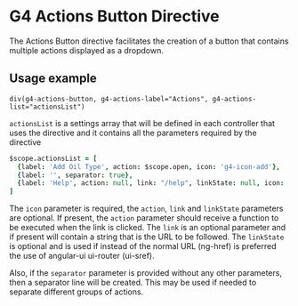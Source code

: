 # G4 Actions Button Directive

The Actions Button directive facilitates the creation of a button that contains multiple actions displayed as a dropdown.

## Usage example

```jade
div(g4-actions-button, g4-actions-label="Actions", g4-actions-list="actionsList")
```

`actionsList` is a settings array that will be defined in each controller that uses the directive
and it contains all the parameters required by the directive

```coffeescript
$scope.actionsList = [
  {label: 'Add Oil Type', action: $scope.open, icon: 'g4-icon-add'},
  {label: '', separator: true},
  {label: 'Help', action: null, link: "/help", linkState: null, icon: 'g4-icon-help'}
]
```

The `icon` parameter is required, the `action`, `link` and `linkState` parameters are optional.
If present, the `action` parameter should receive a function to be executed when the link is clicked.
The `link` is an optional parameter and if present will contain a string that is the URL to be followed.
The `linkState` is optional and is used if instead of the normal URL (ng-href) is preferred the use
of angular-ui ui-router (ui-sref).

Also, if the `separator` parameter is provided without any other parameters, then a separator line
will be created. This may be used if needed to separate different groups of actions.
